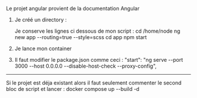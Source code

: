 Le projet angular provient de la documentation Angular

1. Je créé un directory : 

    Je conserve les lignes ci dessous de mon script : 
    cd /home/node
    ng new app --routing=true --style=scss
    cd app
    npm start

2. Je lance mon container

3. Il faut modifier le package.json comme ceci : 
    "start": "ng serve --port 3000 --host 0.0.0.0 --disable-host-check --proxy-config",

****************************************************

Si le projet est déja existant alors il faut seulement
commenter le second bloc de script 
et lancer : docker compose up --build -d
